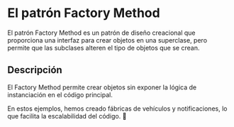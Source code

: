 # El patrón Factory Method

El patrón Factory Method es un patrón de diseño creacional que proporciona una interfaz para crear objetos en una superclase, pero permite que las subclases alteren el tipo de objetos que se crean.

## Descripción

El Factory Method permite crear objetos sin exponer la lógica de instanciación en el código principal.

En estos ejemplos, hemos creado fábricas de vehículos y notificaciones, lo que facilita la escalabilidad del código. 🚀

